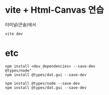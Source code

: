 
# vite + Html-Canvas 연습

터미널(콘솔)에서
```
vite dev
```

# etc

```
npm install <dev_dependencies> --save-dev
@types/node"
npm install @types/dat.gui --save-dev
```

```
npm install @types/node --save-dev
npm install @types/dat.gui --save-dev
```